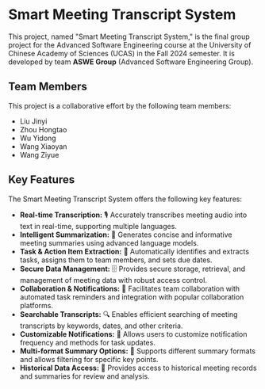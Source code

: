 # Smart Meeting Transcript System

This project, named "Smart Meeting Transcript System," is the final group project for the Advanced Software Engineering course at the University of Chinese Academy of Sciences (UCAS) in the Fall 2024 semester. It is developed by team **ASWE Group** (Advanced Software Engineering Group).

## Team Members

This project is a collaborative effort by the following team members:

* Liu Jinyi
* Zhou Hongtao
* Wu Yidong
* Wang Xiaoyan
* Wang Ziyue

## Key Features

The Smart Meeting Transcript System offers the following key features:

* **Real-time Transcription:** 🎙️ Accurately transcribes meeting audio into text in real-time, supporting multiple languages.
* **Intelligent Summarization:** 🧠 Generates concise and informative meeting summaries using advanced language models.
* **Task & Action Item Extraction:** 🎯 Automatically identifies and extracts tasks, assigns them to team members, and sets due dates.
* **Secure Data Management:** 🗄️ Provides secure storage, retrieval, and management of meeting data with robust access control.
* **Collaboration & Notifications:** 🤝 Facilitates team collaboration with automated task reminders and integration with popular collaboration platforms.
* **Searchable Transcripts:** 🔍 Enables efficient searching of meeting transcripts by keywords, dates, and other criteria.
* **Customizable Notifications:** 🔔 Allows users to customize notification frequency and methods for task updates.
* **Multi-format Summary Options:** 📄 Supports different summary formats and allows filtering for specific key points.
* **Historical Data Access:** 📅 Provides access to historical meeting records and summaries for review and analysis.
